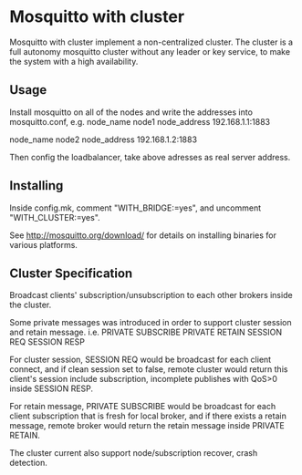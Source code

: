 Mosquitto with cluster
=================

Mosquitto with cluster implement a non-centralized cluster.
The cluster is a full autonomy mosquitto cluster without any leader or key service,
to make the system with a high availability.

## Usage

Install mosquitto on all of the nodes and write the addresses into mosquitto.conf,
e.g.
node_name node1
node_address 192.168.1.1:1883

node_name node2
node_address 192.168.1.2:1883

Then config the loadbalancer, take above adresses as real server address.

## Installing

Inside config.mk, comment "WITH_BRIDGE:=yes", and uncomment "WITH_CLUSTER:=yes".

See <http://mosquitto.org/download/> for details on installing binaries for
various platforms.

## Cluster Specification

Broadcast clients' subscription/unsubscription to each other brokers inside the cluster.

Some private messages was introduced in order to support cluster session and retain message.
i.e.
PRIVATE SUBSCRIBE
PRIVATE RETAIN
SESSION REQ
SESSION RESP

For cluster session, SESSION REQ would be broadcast for each client connect, and if
clean session set to false, remote cluster would return this client's session include
subscription, incomplete publishes with QoS>0 inside SESSION RESP.

For retain message, PRIVATE SUBSCRIBE would be broadcast for each client subscription that
is fresh for local broker, and if there exists a retain message, remote broker would
return the retain message inside PRIVATE RETAIN.

The cluster current also support node/subscription recover, crash detection.